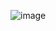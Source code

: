 ![image](https://github.com/CarolinaCedro/100ProjectJava/assets/75391803/06f002d2-fdae-4c6a-bab4-9fff10dea2d3)

